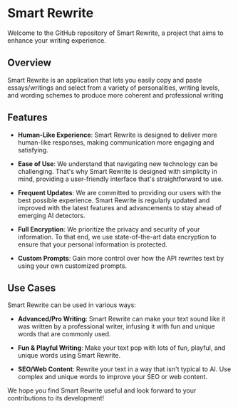 # Smart Rewrite

Welcome to the GitHub repository of Smart Rewrite, a project that aims to enhance your writing experience.

## Overview

Smart Rewrite is an application that lets you easily copy and paste essays/writings and select from a variety of personalities, writing levels, and wording schemes to produce more coherent and professional writing&#8203;

## Features

- **Human-Like Experience**: Smart Rewrite is designed to deliver more human-like responses, making communication more engaging and satisfying&#8203;&#8203;.

- **Ease of Use**: We understand that navigating new technology can be challenging. That's why Smart Rewrite is designed with simplicity in mind, providing a user-friendly interface that's straightforward to use&#8203;&#8203;.

- **Frequent Updates**: We are committed to providing our users with the best possible experience. Smart Rewrite is regularly updated and improved with the latest features and advancements to stay ahead of emerging AI detectors&#8203;&#8203;.

- **Full Encryption**: We prioritize the privacy and security of your information. To that end, we use state-of-the-art data encryption to ensure that your personal information is protected&#8203;&#8203;.

- **Custom Prompts**: Gain more control over how the API rewrites text by using your own customized prompts&#8203;&#8203;.

## Use Cases

Smart Rewrite can be used in various ways:

- **Advanced/Pro Writing**: Smart Rewrite can make your text sound like it was written by a professional writer, infusing it with fun and unique words that are commonly used&#8203;&#8203;.

- **Fun & Playful Writing**: Make your text pop with lots of fun, playful, and unique words using Smart Rewrite&#8203;&#8203;.

- **SEO/Web Content**: Rewrite your text in a way that isn't typical to AI. Use complex and unique words to improve your SEO or web content&#8203;&#8203;.

We hope you find Smart Rewrite useful and look forward to your contributions to its development!
